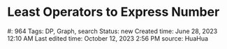 # Least Operators to Express Number

#: 964
Tags: DP, Graph, search
Status: new
Created time: June 28, 2023 12:10 AM
Last edited time: October 12, 2023 2:56 PM
source: HuaHua